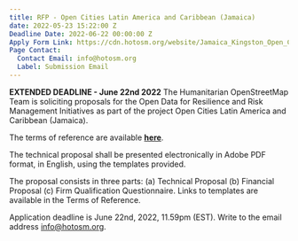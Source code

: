 ```yaml
---
title: RFP - Open Cities Latin America and Caribbean (Jamaica)
date: 2022-05-23 15:22:00 Z
Deadline Date: 2022-06-22 00:00:00 Z
Apply Form Link: https://cdn.hotosm.org/website/Jamaica_Kingston_Open_Cities_LAC_Local_Implementation_TOR.pdf
Page Contact:
  Contact Email: info@hotosm.org
  Label: Submission Email
---
```


**EXTENDED DEADLINE - June 22nd 2022**
The Humanitarian OpenStreetMap Team is soliciting proposals for the Open Data for Resilience and Risk Management Initiatives as part of the project Open Cities Latin America and Caribbean (Jamaica).

The terms of reference are available [**here**](https://cdn.hotosm.org/website/Jamaica_Kingston_Open_Cities_LAC_Local_Implementation_TOR.pdf).

The technical proposal shall be presented electronically in Adobe PDF format, in English, using the templates provided.

The proposal consists in three parts: (a) Technical Proposal (b) Financial Proposal (c) Firm Qualification Questionnaire. Links to templates are available in the Terms of Reference.

Application deadline is June 22nd, 2022, 11.59pm (EST). Write to the email address [info@hotosm.org](info@hotosm.org).

